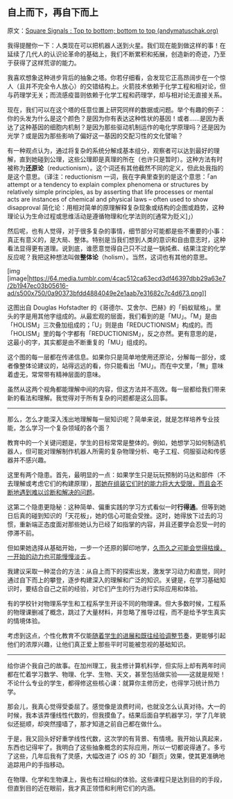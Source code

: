## 自上而下，再自下而上

原文：[Square Signals : Top to bottom; bottom to top (andymatuschak.org)](https://blog.andymatuschak.org/post/18851823748/top-to-bottom-bottom-to-top)

我得提醒你一下：人类现在可以把机器人送到火星。我们现在能到做这样的事！在延续了几代人的认识论革命的基础上，我们不断累积和拓展，创造新的奇迹，乃至于获得了这样荒谬的能力。

我喜欢想象这种进步背后的抽象之塔。你若仔细看，会发现它正高昂阔步在一个惊人（且并不完全令人放心）的交错结构上。火箭技术依赖于化学工程和相对论，但与药理学无关；而流感疫苗则依赖于化学工程和药理学，却与相对论无直接关系。

现在，我们可以在这个塔的任意位置上研究同样的数据或问题。举个有趣的例子：你的头发为什么是这个颜色？是因为你有表达这种性状的基因！或者……是因为表达了这种基因的细胞内机制？是因为那些驱动机制运作的电化学原理吗？还是因为光学？或是因为那些影响了偏好这一基因的交配习性的文化譬喻？

有一种观点认为，通过将复杂的系统分解成基本组分，观察者可以达到最好的理解，直到她碰到公理，这些公理即是真理的所在（也许只是暂时）。这种方法有时被称为**还原论**（reductionism）。这个词还有其他截然不同的定义，但此处我指的是这个意思。（译注：reductionism 一词，我在字典里查到的是这个意思：「an attempt or a tendency to explain complex phenomena or structures by relatively simple principles, as by asserting that life processes or mental acts are instances of chemical and physical laws – often used to show disapproval 简化论：用相对简单的原理解释复杂现象或结构的企图或趋势，这种理论认为生命过程或思维活动是遵循物理和化学法则的[通常为贬义]」）

然后呢，也有人觉得，对于很多复杂的事情，细节部分可能都是些不重要的小事：真正有意义的，是大局、整体。特别是当我们想到人类的意识和自由意志时，这种看法显得更有道理。说到底，谁愿意觉得自己只不过是一锅炖煮、结果注定的化学反应呢？我把这种想法叫做**整体论**（holism）。当然，这词也有其他的意思。

[img [image|https://64.media.tumblr.com/4cac512ca63ecd3df46397dbb29a63e7/2b1947ec03b05616-ad/s500x750/0a90373bfdd4884049e2e1aab7e31682c7c4d673.png]]

这图出自 Douglas Hofstadter 的《哥德尔、艾舍尔、巴赫》的「蚂蚁赋格」。里头的字是用其他字组成的。从最宏观的层面，我们看到的是「MU」。「M」是由「HOLISM」三次叠加组成的；「U」则是由「REDUCTIONISM」构成的。而「HOLISM」里的每个字都有「REDUCTIONISM」，反之亦然。更有意思的是，这最小的字，其实都是由不断重复的「MU」组成的。

这个图的每一层都在传递信息。如果你只是简单地使用还原论，分解每一部分，或者像整体论建议的，站得远远的看，你只能看出「MU」。而在中文里，「無」意味着虚无，常常带有精神层面的意味。

虽然从这两个视角都能理解中间的内容，但这方法并不高效。每一层都给我们带来新的看法和理解。我觉得对于所有复杂的问题都是这么回事。

------

那么，怎么才能深入浅出地理解每一层知识呢？简单来说，就是怎样培养专业技能，怎么学习一个复杂领域的各个面？

教育中的一个关键问题是，学生的目标常常是整体的。例如，她想学习如何制造机器人，但可能对理解制作机器人所需的复杂物理分析、电子工程、伺服驱动和传感器并不感兴趣。

这里有两个隐患。首先，最明显的一点：如果学生只是玩玩预制的马达和部件（不去理解或考虑它们的构建原理），[那她在组装它们时的能力将大大受限，而且会不断地遇到难以诊断和解决的问题](http://blog.andymatuschak.org/post/11981786941/feeding-abstraction-with-understanding)。

这第二个隐患更隐秘：这种简单、偏重实践的学习方式看似一时**行得通**。但等到她日后真的碰到知识的「天花板」，她的信心可能会受挫。这时，她得放下过去的习惯，重新端正态度面对那些她认为已经了如指掌的内容，并且还要学会忍受一时的停滞不前。

但如果她选择从基础开始，一步一个还原的脚印地学，[久而久之可能会觉得枯燥，一开始的动力也可能慢慢淡去](http://blog.andymatuschak.org/post/981429112/progressive-disclosure-in-software-education).。

我建议采取一种混合的方法：从自上而下的探索出发，激发学习动力和直觉，同时通过自下而上的攀登，逐步构建深入的理解和广泛的知识。关键是，在学习基础知识时，要结合自己之前的经验，对它们产生的行为进行实际应用和体验。

有的学校针对物理系学生和工程系学生开设不同的物理课。但大多数时候，工程系的物理课删减了概念，跳过了大量材料，并忽略了推导过程，而不是给予学生真实的情境体验。

考虑到这点，个性化教育不仅能[随着学生的进展和既往经验调整节奏](http://blog.andymatuschak.org/post/6555502730/mentor-apprentice)，更能够引起他们的浓厚兴趣，让他们真正爱上那些平时可能被忽视的基础知识。

------

给你讲个我自己的故事。在加州理工，我主修计算机科学，但实际上却有两年时间都在忙着学习数学、物理、化学、生物、天文，甚至包括做实验——这就是规矩！不论什么专业的学生，都得修这些核心课：就算你主修历史，也得学习统计热力学。

那会儿，我真心觉得受委屈了。感觉像是浪费时间，也就没怎么认真对待。大一的时候，我本该弄懂线性代数的，但我摸鱼了。结果后面自学机器学习，学了几年貌似还挺顺，却突然撞墙了，那才知道之前自己都在做什么。

于是，我又回头好好重学线性代数，这次学的有背景、有情境。我开始认真起来，东西也记得牢了。我明白了这些抽象概念的实际应用，所以一切都说得通了。多亏了这些，几年后我有了灵感，大幅改进了 iOS 的 3D「翻页」效果，使其更准确地追踪用户的手指移动。

在物理、化学和生物课上，我也有过相似的体验。这些课程只是达到目的的手段，但直到目的近在眼前，我才真正领悟和利用它们的内涵。